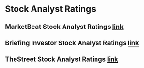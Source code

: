 # Stock Analyst Ratings

## MarketBeat Stock Analyst Ratings [link](https://www.marketbeat.com/ratings/USA/latest/)

## Briefing Investor Stock Analyst Ratings [link](https://www.briefing.com/investor/calendars/upgrades-downgrades/)

## TheStreet Stock Analyst Ratings [link](https://www.thestreet.com/r/ratings/view.html?page=2&cp=TheStreetRatingsUpgradesDowngrades)
